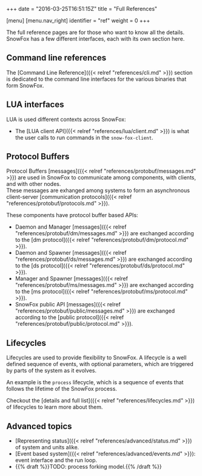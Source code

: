 +++
date = "2016-03-25T16:51:15Z"
title = "Full References"

[menu]
  [menu.nav_right]
    identifier = "ref"
    weight = 0
+++

The full reference pages are for those who want to know all the details.
SnowFox has a few different interfaces, each with its own section here.


Command line references
-----------------------
The [Command Line Reference]({{< relref "references/cli.md" >}}) section
is dedicated to the command line interfaces for the various binaries
that form SnowFox.


LUA interfaces
--------------
LUA is used different contexts across SnowFox:

  * The [LUA client API]({{< relref "references/lua/client.md" >}}) is
    what the user calls to run commands in the `snow-fox-client`.


Protocol Buffers
----------------
Protocol Buffers [messages]({{< relref "references/protobuf/messages.md" >}})
are used in SnowFox to communicate among components,
with clients, and with other nodes.  
These messages are exhanged among systems to form an asynchronous client-server
[communication protocols]({{< relref "references/protobuf/protocols.md" >}}).

These components have protocol buffer based APIs:

  * Daemon and Manager
    [messages]({{< relref "references/protobuf/dm/messages.md" >}})
    are exchanged according to the
    [dm protocol]({{< relref "references/protobuf/dm/protocol.md" >}}).
  * Daemon and Spawner
    [messages]({{< relref "references/protobuf/ds/messages.md" >}})
    are exchanged according to the
    [ds protocol]({{< relref "references/protobuf/ds/protocol.md" >}}).
  * Manager and Spawner
    [messages]({{< relref "references/protobuf/ms/messages.md" >}})
    are exchanged according to the
    [ms protocol]({{< relref "references/protobuf/ms/protocol.md" >}}).
  * SnowFox public API
    [messages]({{< relref "references/protobuf/public/messages.md" >}})
    are exchanged according to the
    [public protocol]({{< relref "references/protobuf/public/protocol.md" >}}).

Lifecycles
----------
Lifecycles are used to provide flexibility to SnowFox.
A lifecycle is a well defined sequence of events, with optional parameters,
which are triggered by parts of the system as it evolves.

An example is the `process` lifecycle, which is a sequence of events
that follows the lifetime of the SnowFox process.

Checkout the
[details and full list]({{< relref "references/lifecycles.md" >}})
of lifecycles to learn more about them.


Advanced topics
---------------

  * [Representing status]({{< relref "references/advanced/status.md" >}}) of system and units alike.
  * [Event based system]({{< relref "references/advanced/events.md" >}}): event interface and the run loop.
  * {{% draft %}}TODO: process forking model.{{% /draft %}}
